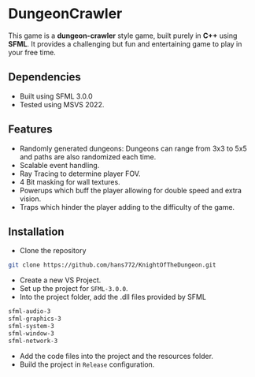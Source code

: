 # DungeonCrawler

This game is a **dungeon-crawler** style game, built purely in **C++** using **SFML**. It provides a challenging but fun and entertaining game to play in your free time.

## Dependencies

- Built using SFML 3.0.0
- Tested using MSVS 2022.

## Features

- Randomly generated dungeons: Dungeons can range from 3x3 to 5x5 and paths are also randomized each time.
- Scalable event handling.
- Ray Tracing to determine player FOV.
- 4 Bit masking for wall textures.
- Powerups which buff the player allowing for double speed and extra vision.
- Traps which hinder the player adding to the difficulty of the game.

## Installation

- Clone the repository
```bash
git clone https://github.com/hans772/KnightOfTheDungeon.git
```
- Create a new VS Project.
- Set up the project for `SFML-3.0.0`.
- Into the project folder, add the .dll files provided by SFML

```bash
sfml-audio-3
sfml-graphics-3
sfml-system-3
sfml-window-3
sfml-network-3
```

- Add the code files into the project and the resources folder.
- Build the project in `Release` configuration.

